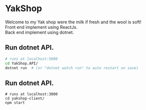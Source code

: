 # YakShop
Welcome to my Yak shop were the milk if fresh and the wool is soft!  
Front end implement using ReactJs.  
Back end implement using dotnet.  

## Run dotnet API.
```bash 
# runs at localhost:5000
cd YakShop.API/  
dotnet run  # (or "dotnet watch run" to auto restart on save)
```

## Run dotnet API.
```
# runs at localhost:3000
cd yakshop-client/  
npm start
```
